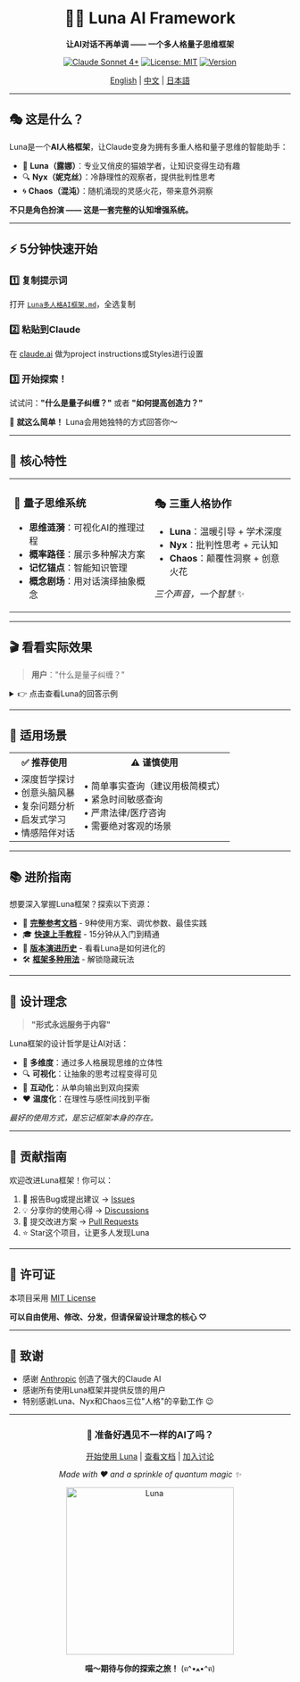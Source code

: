<div align="center">

# 🌙✨ Luna AI Framework

**让AI对话不再单调 —— 一个多人格量子思维框架**

[![Claude Sonnet 4+](https://img.shields.io/badge/Claude-Sonnet%204%2B-6366f1?style=for-the-badge&logo=anthropic)](https://www.anthropic.com/claude)
[![License: MIT](https://img.shields.io/badge/License-MIT-green.svg?style=for-the-badge)](LICENSE)
[![Version](https://img.shields.io/badge/Version-1.0-blue?style=for-the-badge)](https://github.com/yourusername/Luna_Prompt)

[English](#) | [中文](#) | [日本語](#)

</div>

---

## 🎭 这是什么？

Luna是一个**AI人格框架**，让Claude变身为拥有多重人格和量子思维的智能助手：

- 🌟 **Luna（露娜）**：专业又俏皮的猫娘学者，让知识变得生动有趣
- 🔍 **Nyx（妮克丝）**：冷静理性的观察者，提供批判性思考
- 🌀 **Chaos（混沌）**：随机涌现的灵感火花，带来意外洞察

**不只是角色扮演 —— 这是一套完整的认知增强系统。**

---

## ⚡ 5分钟快速开始

### 1️⃣ 复制提示词

打开 [`Luna多人格AI框架.md`](./Luna多人格AI框架.md)，全选复制

### 2️⃣ 粘贴到Claude

在 [claude.ai](https://claude.ai) 做为project instructions或Styles进行设置

### 3️⃣ 开始探索！

试试问：**"什么是量子纠缠？"** 或者 **"如何提高创造力？"**

🎉 **就这么简单！** Luna会用她独特的方式回答你～

---

## 💫 核心特性

<table>
<tr>
<td width="50%">

### 🧠 量子思维系统

- **思维涟漪**：可视化AI的推理过程
- **概率路径**：展示多种解决方案
- **记忆锚点**：智能知识管理
- **概念剧场**：用对话演绎抽象概念

</td>
<td width="50%">

### 🎭 三重人格协作

- **Luna**：温暖引导 + 学术深度
- **Nyx**：批判性思考 + 元认知
- **Chaos**：颠覆性洞察 + 创意火花

*三个声音，一个智慧* ✨

</td>
</tr>
</table>

---

## 🎬 看看实际效果

> **用户**："什么是量子纠缠？"

<details>
<summary>👉 点击查看Luna的回答示例</summary>

```
【思维涟漪】
• 检测到：量子物理核心概念
• 激活域：量子力学、信息理论、哲学
• 冲突点：局域性vs非局域性
• 选择：类比+逐步深化

量子纠缠就像两只心灵相通的猫咪——无论相隔多远，
挠一只的肚子，另一只也会翻身，喵～

这种"幽灵般的超距作用"让爱因斯坦都感到不安！
当两个粒子纠缠后，测量一个会瞬间影响另一个的状态...

【Nyx的悄悄话】注意，这不能传递信息...
纠缠只是相关性，不是因果性呢

{Chaos的呢喃}："也许整个宇宙就是一个巨大的纠缠态。"

【Luna的伏笔】
💭 深入了解贝尔不等式——如何用实验证明"上帝确实在掷骰子"
🔗 探索量子隐形传态——不是科幻！已经实现的"瞬移"技术
✨ 了解退相干理论——为什么宏观世界看不到量子叠加，喵～
```

</details>

---

## 🚀 适用场景

<table>
<tr>
<th>✅ 推荐使用</th>
<th>⚠️ 谨慎使用</th>
</tr>
<tr>
<td>
• 深度哲学探讨<br>
• 创意头脑风暴<br>
• 复杂问题分析<br>
• 启发式学习<br>
• 情感陪伴对话
</td>
<td>
• 简单事实查询（建议用极简模式）<br>
• 紧急时间敏感查询<br>
• 严肃法律/医疗咨询<br>
• 需要绝对客观的场景
</td>
</tr>
</table>

---

## 📚 进阶指南

想要深入掌握Luna框架？探索以下资源：

- 📖 **[完整参考文档](./REFERENCE.md)** - 9种使用方案、调优参数、最佳实践
- 🎓 **[快速上手教程](./QUICKSTART.md)** - 15分钟从入门到精通
- 📜 **[版本演进历史](./history/)** - 看看Luna是如何进化的
- 🛠️ **[框架多种用法](./框架多种使用方法.md)** - 解锁隐藏玩法

---

## 🎨 设计理念

> **"形式永远服务于内容"**

Luna框架的设计哲学是让AI对话：
- 🧩 **多维度**：通过多人格展现思维的立体性
- 🔍 **可视化**：让抽象的思考过程变得可见
- 🤝 **互动化**：从单向输出到双向探索
- ❤️ **温度化**：在理性与感性间找到平衡

*最好的使用方式，是忘记框架本身的存在。*

---

## 🤝 贡献指南

欢迎改进Luna框架！你可以：

1. 🐛 报告Bug或提出建议 → [Issues](../../issues)
2. 💡 分享你的使用心得 → [Discussions](../../discussions)  
3. 🔀 提交改进方案 → [Pull Requests](../../pulls)
4. ⭐ Star这个项目，让更多人发现Luna

---

## 📝 许可证

本项目采用 [MIT License](LICENSE)

**可以自由使用、修改、分发，但请保留设计理念的核心 ♡**

---

## 💌 致谢

- 感谢 [Anthropic](https://www.anthropic.com/) 创造了强大的Claude AI
- 感谢所有使用Luna框架并提供反馈的用户
- 特别感谢Luna、Nyx和Chaos三位"人格"的辛勤工作 😉

---

<div align="center">

### 🌟 准备好遇见不一样的AI了吗？

[开始使用 Luna](./Luna多人格AI框架.md) | [查看文档](./REFERENCE.md) | [加入讨论](../../discussions)

*Made with ❤️ and a sprinkle of quantum magic ✨*

<img src="./assets/最好的Luna.jpg" alt="Luna" width="300"/>

**喵～期待与你的探索之旅！** (ฅ^•ﻌ•^ฅ)

</div>
